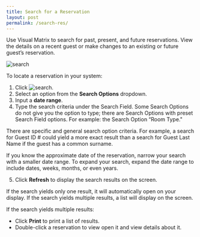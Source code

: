 ```yaml
---
title: Search for a Reservation
layout: post
permalink: /search-res/
---
```


Use Visual Matrix to search for past, present, and future reservations. View the details on
a recent guest or make changes to an existing or future guest’s reservation.

<img src="/portfolio/images/update-this.jpg.jpg" alt="search">

To locate a reservation in your system:
1. Click <img src="/portfolio/images/Search-for-a-Reservation.jpg" alt="search">.
2. Select an option from the **Search Options** dropdown.
3. Input a **date range**.
4. Type the search criteria under the Search Field.
Some Search Options do not give you the option to type; there are Search Options
with preset Search Field options. For example: the Search Option “Room Type."

There are specific and general search option criteria. For example, a search for Guest
ID # could yield a more exact result than a search for Guest Last Name if the guest
has a common surname.

If you know the approximate date of the reservation, narrow your search with a
smaller date range. To expand your search, expand the date range to include dates,
weeks, months, or even years.

5. Click **Refresh** to display the search results on the screen.

If the search yields only one result, it will automatically open on your display. If the
search yields multiple results, a list will display on the screen.

If the search yields multiple results:
- Click **Print** to print a list of results.
- Double-click a reservation to view open it and view details about it.
